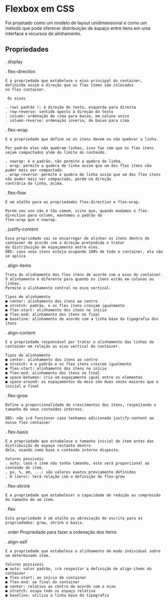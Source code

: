 # Flexbox em CSS

Foi projetado como um modelo de layout unidimensional e como um método que pode oferecer distribuição de espaço entre itens em uma 
interface e recursos de alinhamento. 

## Propriedades 
. display

. flex-direction

	É a propriedade que estabelece o eixo principal do container, definindo assim a direção que os flex items são colocados 
	no flex container. 

	 Os eixos

	. row( padrão ): à direção do texto, esquerda para direita 
	. row-reverse: sentido oposto à direção do texto
	. column: ordenação de cima para baixo, em coluna unica
	. column-reverse: ordenação inversa, de baixo para cima 

. flex-wrap

	É a propriedade que define se os itens devem ou não quebrar a linha. 

	Por padrão eles não quebram linhas, isso faz com que os flex itens sejam compactados além do limite do conteúdo.
	
	. nowrap: é o padrão, não permite a quebra de linha. 
	. wrap: permite a quebra de linha assim que um dos flex itens não puder mais ser compactado.	
	. wrap-reverse: permite a quebra de linha assim que um dos flex itens não puder mais ser compactado, porém na direção 
	contrária da linha, acima. 


. flex-flow

	É um atalho para as propriedades flex-direction e flex-wrap. 

	Porém seu uso não é tão comum, visto que, quando mudamos o flex-direction para column, mantemos o padrão do 
	flex-wrap que é nowrap. 


. justify-content

	Essa propriedade vai se encarregar de alinhar os itens dentro do container de acordo com a direção pretendida e tratar 
	da distribuição de espaçamento entre eles. 
	OBS: caso seus itens esteja ocupando 100% de todo o container, ela não se aplica

. align-items

	Trata do alinhamento dos flex itens de acordo com o eixo do container. 
	O alinhamento é diferente para quando os itens estão em colunas ou linhas. 
	Permite o alinhamento central no eixo vertical.

	Tipos de alinhamento 
	● center: alinhamento dos itens ao centro 
	● stretch: padrão, e os flex itens cresçam igualmente 
	● flex-start: alinhamento dos itens no início 
	● flex-end: alinhamento dos itens no final 
	● baseline: alinhamento de acordo com a linha base da tipografia dos itens

. align-content

	É a propriedade responsável por tratar o alinhamento das linhas do container em relação ao eixo vertical do container. 

	Tipos de alinhamento 
	● center: alinhamento dos itens ao centro 
	● stretch: é o padrão e os flex itens crescem igualmente 
	● flex-start: alinhamento dos itens no início 
	● flex-end: alinhamento dos itens no final 
	● space-between: cria um espaçamento igual entre os elementos 
	● space-around: os espaçamentos do meio são duas vezes maiores que o inicial e final

. flex-grow

	Define a proporcionalidade de crescimentos dos itens, respeitando o tamanho de seus conteúdos internos. 
	
	OBS: não irá funcionar caso tenhamos adicionado justify-content ao nosso flex container

. flex-basis

	É a propriedade que estabelece o tamanho inicial do item antes das distribuição de espaço restante dentro
	dele, usando como base o conteúdo interno disposto.

	Valores possíveis
	. auto: caso o item não tenha tamanho, este será proporcional ao conteúdo do item.
	. px, %, em, ...: são valores exatos previamente definidos
	. 0 (zero): terá relação com a definição do flex-grow

. flex-shrink

	É a propriedade que estabelecer a capacidade de redução ou compressão do tamanho de um item.

. flex 

	Esta propriedade é um atalho ou abreviação de escrita para as propriedades: grow, shrink e basis.

. order
	Propriedade para fazer a ordenação dos items 

. align-self

	É a propriedade que estabelece o alinhamento de modo individual sobre um determinado item.

	Valores possíveis 
	● auto: valor padrão, irá respeitar a definição de align-items do container 
	● flex-start: ao início do container 
	● flex-end: ao final do container 
	● center: relativo ao centro de acordo com o eixo 
	● stretch: ocupa todo os espaço relativo 
	● baseline: utiliza a linha base da tipografia


